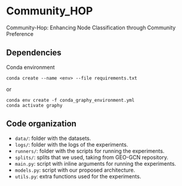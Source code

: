 # Community_HOP
Community-Hop: Enhancing Node Classification through Community Preference
## Dependencies

Conda environment
```
conda create --name <env> --file requirements.txt
```

or

```
conda env create -f conda_graphy_environment.yml
conda activate graphy
```
## Code organization
* `data/`: folder with the datasets.
* `logs/`: folder with the logs of the experiments.
* `runners/`: folder with the scripts for running the experiments.
* `splits/`: splits that we used, taking from GEO-GCN repository.
* `main.py`: script with inline arguments for running the experiments.
* `models.py`: script with our proposed architecture.
* `utils.py`: extra functions used for the experiments.